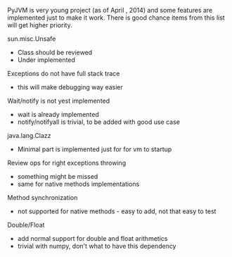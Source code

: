 PyJVM is very young project (as of April , 2014) and some features
are implemented just to make it work.
There is good chance items from this list will get higher priority.


sun.misc.Unsafe
 - Class should be reviewed
 - Under implemented

Exceptions do not have full stack trace
 - this will make debugging way easier

Wait/notify is not yest implemented
 - wait is already implemented
 - notify/notifyall is trivial, to be added with good use case

java.lang.Clazz
 - Minimal part is implemented just for for vm to startup

Review ops for right exceptions throwing
 - something might be missed
 - same for native methods implementations

Method synchronization
 - not supported for native methods - easy to add, not that easy to test

Double/Float
 - add normal support for double and float arithmetics
 - trivial with numpy, don't what to have this dependency
